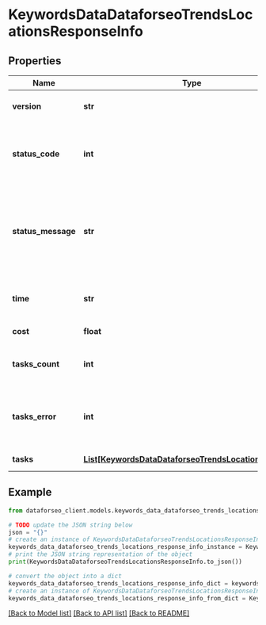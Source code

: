 # KeywordsDataDataforseoTrendsLocationsResponseInfo


## Properties

Name | Type | Description | Notes
------------ | ------------- | ------------- | -------------
**version** | **str** | the current version of the API | [optional] 
**status_code** | **int** | general status code you can find the full list of the response codes here | [optional] 
**status_message** | **str** | general informational message you can find the full list of general informational messages here | [optional] 
**time** | **str** | total execution time, seconds | [optional] 
**cost** | **float** | total tasks cost, USD | [optional] 
**tasks_count** | **int** | the number of tasks in the tasks array | [optional] 
**tasks_error** | **int** | the number of tasks in the tasks array returned with an error | [optional] 
**tasks** | [**List[KeywordsDataDataforseoTrendsLocationsTaskInfo]**](KeywordsDataDataforseoTrendsLocationsTaskInfo.md) | array of tasks | [optional] 

## Example

```python
from dataforseo_client.models.keywords_data_dataforseo_trends_locations_response_info import KeywordsDataDataforseoTrendsLocationsResponseInfo

# TODO update the JSON string below
json = "{}"
# create an instance of KeywordsDataDataforseoTrendsLocationsResponseInfo from a JSON string
keywords_data_dataforseo_trends_locations_response_info_instance = KeywordsDataDataforseoTrendsLocationsResponseInfo.from_json(json)
# print the JSON string representation of the object
print(KeywordsDataDataforseoTrendsLocationsResponseInfo.to_json())

# convert the object into a dict
keywords_data_dataforseo_trends_locations_response_info_dict = keywords_data_dataforseo_trends_locations_response_info_instance.to_dict()
# create an instance of KeywordsDataDataforseoTrendsLocationsResponseInfo from a dict
keywords_data_dataforseo_trends_locations_response_info_from_dict = KeywordsDataDataforseoTrendsLocationsResponseInfo.from_dict(keywords_data_dataforseo_trends_locations_response_info_dict)
```
[[Back to Model list]](../README.md#documentation-for-models) [[Back to API list]](../README.md#documentation-for-api-endpoints) [[Back to README]](../README.md)


